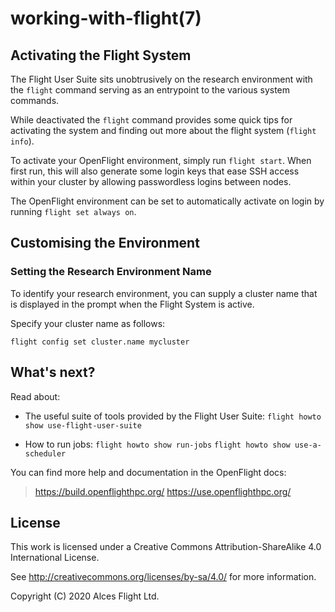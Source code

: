 # working-with-flight(7)

## Activating the Flight System

The Flight User Suite sits unobtrusively on the research environment with the `flight` command serving as an entrypoint to the various system commands.

While deactivated the `flight` command provides some quick tips for activating the system and finding out more about the flight system (`flight info`).

To activate your OpenFlight environment, simply run `flight start`. When first run, this will also generate some login keys that ease SSH access within your cluster by allowing passwordless logins between nodes.

The OpenFlight environment can be set to automatically activate on login by running `flight set always on`.

## Customising the Environment

### Setting the Research Environment Name

To identify your research environment, you can supply a cluster name that is displayed in the prompt when the Flight System is active.

Specify your cluster name as follows:

```
flight config set cluster.name mycluster
```

## What's next?

Read about:

 * The useful suite of tools provided by the Flight User Suite:
    `flight howto show use-flight-user-suite`

 * How to run jobs:
    `flight howto show run-jobs`
    `flight howto show use-a-scheduler`

You can find more help and documentation in the OpenFlight docs:

> <https://build.openflighthpc.org/>
> <https://use.openflighthpc.org/>

## License

This work is licensed under a Creative Commons Attribution-ShareAlike
4.0 International License.

See <http://creativecommons.org/licenses/by-sa/4.0/> for more
information.

Copyright (C) 2020 Alces Flight Ltd.
